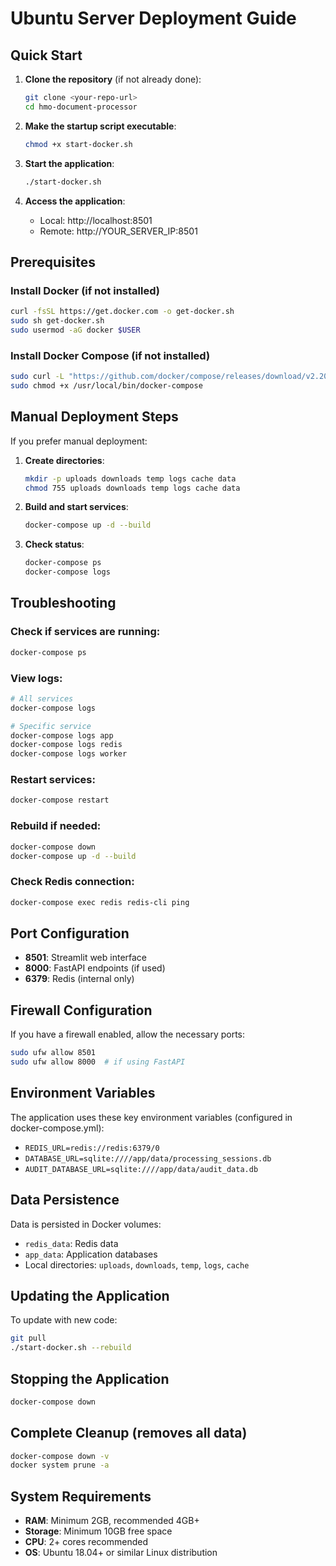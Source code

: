 # Ubuntu Server Deployment Guide

## Quick Start

1. **Clone the repository** (if not already done):
   ```bash
   git clone <your-repo-url>
   cd hmo-document-processor
   ```

2. **Make the startup script executable**:
   ```bash
   chmod +x start-docker.sh
   ```

3. **Start the application**:
   ```bash
   ./start-docker.sh
   ```

4. **Access the application**:
   - Local: http://localhost:8501
   - Remote: http://YOUR_SERVER_IP:8501

## Prerequisites

### Install Docker (if not installed)
```bash
curl -fsSL https://get.docker.com -o get-docker.sh
sudo sh get-docker.sh
sudo usermod -aG docker $USER
```

### Install Docker Compose (if not installed)
```bash
sudo curl -L "https://github.com/docker/compose/releases/download/v2.20.0/docker-compose-$(uname -s)-$(uname -m)" -o /usr/local/bin/docker-compose
sudo chmod +x /usr/local/bin/docker-compose
```

## Manual Deployment Steps

If you prefer manual deployment:

1. **Create directories**:
   ```bash
   mkdir -p uploads downloads temp logs cache data
   chmod 755 uploads downloads temp logs cache data
   ```

2. **Build and start services**:
   ```bash
   docker-compose up -d --build
   ```

3. **Check status**:
   ```bash
   docker-compose ps
   docker-compose logs
   ```

## Troubleshooting

### Check if services are running:
```bash
docker-compose ps
```

### View logs:
```bash
# All services
docker-compose logs

# Specific service
docker-compose logs app
docker-compose logs redis
docker-compose logs worker
```

### Restart services:
```bash
docker-compose restart
```

### Rebuild if needed:
```bash
docker-compose down
docker-compose up -d --build
```

### Check Redis connection:
```bash
docker-compose exec redis redis-cli ping
```

## Port Configuration

- **8501**: Streamlit web interface
- **8000**: FastAPI endpoints (if used)
- **6379**: Redis (internal only)

## Firewall Configuration

If you have a firewall enabled, allow the necessary ports:

```bash
sudo ufw allow 8501
sudo ufw allow 8000  # if using FastAPI
```

## Environment Variables

The application uses these key environment variables (configured in docker-compose.yml):

- `REDIS_URL=redis://redis:6379/0`
- `DATABASE_URL=sqlite:////app/data/processing_sessions.db`
- `AUDIT_DATABASE_URL=sqlite:////app/data/audit_data.db`

## Data Persistence

Data is persisted in Docker volumes:
- `redis_data`: Redis data
- `app_data`: Application databases
- Local directories: `uploads`, `downloads`, `temp`, `logs`, `cache`

## Updating the Application

To update with new code:

```bash
git pull
./start-docker.sh --rebuild
```

## Stopping the Application

```bash
docker-compose down
```

## Complete Cleanup (removes all data)

```bash
docker-compose down -v
docker system prune -a
```

## System Requirements

- **RAM**: Minimum 2GB, recommended 4GB+
- **Storage**: Minimum 10GB free space
- **CPU**: 2+ cores recommended
- **OS**: Ubuntu 18.04+ or similar Linux distribution
